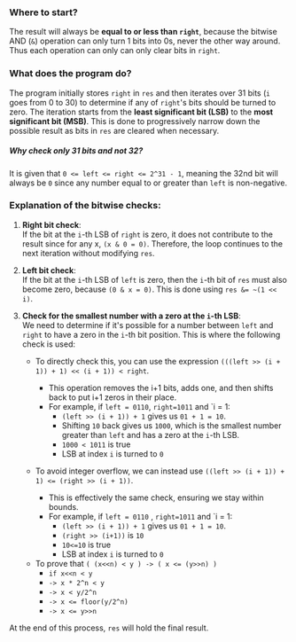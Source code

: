 
### Where to start?

The result will always be **equal to or less than `right`**, because the bitwise AND (`&`) operation can only turn 1 bits into 0s, never the other way around. Thus each operation can only can only clear bits in `right`.

### What does the program do?

The program initially stores `right` in `res` and then iterates over 31 bits (`i` goes from 0 to 30) to determine if any of `right`'s bits should be turned to zero. The iteration starts from the **least significant bit (LSB)** to the **most significant bit (MSB)**. This is done to progressively narrow down the possible result as bits in `res` are cleared when necessary.

##### Why check only 31 bits and not 32?

It is given that `0 <= left <= right <= 2^31 - 1`, meaning the 32nd bit will always be `0` since any number equal to or greater than `left` is non-negative.

### Explanation of the bitwise checks:

1. **Right bit check**:  
    If the bit at the `i`-th LSB of `right` is zero, it does not contribute to the result since for any x, `(x & 0 = 0)`. Therefore, the loop continues to the next iteration without modifying `res`.
    
2. **Left bit check**:  
    If the bit at the `i`-th LSB of `left` is zero, then the `i`-th bit of `res` must also become zero, because `(0 & x = 0)`. This is done using `res &= ~(1 << i)`.
    
3. **Check for the smallest number with a zero at the `i`-th LSB**:  
    We need to determine if it's possible for a number between `left` and `right` to have a zero in the `i`-th bit position. This is where the following check is used:
	
	- To directly check this, you can use the expression `(((left >> (i + 1)) + 1) << (i + 1)) < right`.
	    - This operation removes the i+1 bits, adds one, and then shifts back to put i+1 zeros in their place.
	    - For example, if `left = 0110`,  `right=1011` and `i = 1:
	        - `(left >> (i + 1)) + 1` gives us `01 + 1 = 10`.
	        - Shifting `10` back gives us `1000`, which is the smallest number greater than `left` and has a zero at the `i`-th LSB.
	        - `1000 < 1011` is true
	        - LSB at index `i` is turned to `0`
	        
	- To avoid integer overflow, we can instead use `((left >> (i + 1)) + 1) <= (right >> (i + 1))`.
		- This is effectively the same check, ensuring we stay within bounds.
		- For example, if `left = 0110` ,  `right=1011` and `i = 1:
	        - `(left >> (i + 1)) + 1` gives us `01 + 1 = 10`.
	        - `(right >> (i+1))` is `10`
	        - `10<=10` is true
	        - LSB at index `i` is turned to `0`
	
	*   To prove that `( (x<<n) < y ) -> ( x <= (y>>n) )`
		* `if x<<n < y`
		* `-> x * 2^n < y`
		* `-> x < y/2^n`
		* `-> x <= floor(y/2^n)`
		* `-> x <= y>>n`

At the end of this process, `res` will hold the final result.
